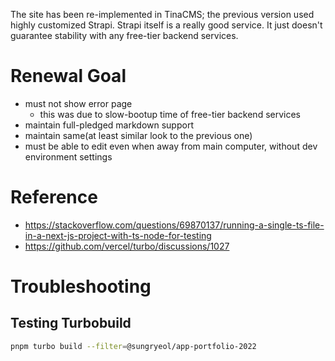 The site has been re-implemented in TinaCMS; the previous version used highly customized Strapi. Strapi itself is a really good service. It just doesn't guarantee stability with any free-tier backend services.

# Renewal Goal

- must not show error page
  - this was due to slow-bootup time of free-tier backend services
- maintain full-pledged markdown support
- maintain same(at least similar look to the previous one)
- must be able to edit even when away from main computer, without dev environment settings

# Reference

- https://stackoverflow.com/questions/69870137/running-a-single-ts-file-in-a-next-js-project-with-ts-node-for-testing
- https://github.com/vercel/turbo/discussions/1027

# Troubleshooting

## Testing Turbobuild

```sh
pnpm turbo build --filter=@sungryeol/app-portfolio-2022
```
